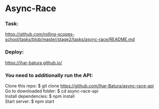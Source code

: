 # Async-Race

### Task:

https://github.com/rolling-scopes-school/tasks/blob/master/stage2/tasks/async-race/README.md

### Deploy:

https://ihar-batura.github.io/

### You need to additionally run the API:

Clone this repo: $ git clone https://github.com/Ihar-Batura/async-race-api  
Go to downloaded folder: $ cd async-race-api  
Install dependencies: $ npm install  
Start server: $ npm start
